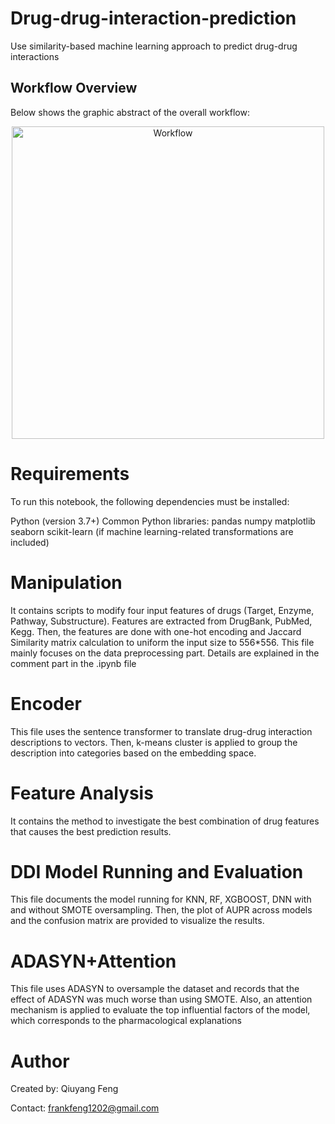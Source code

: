 # Drug-drug-interaction-prediction
Use similarity-based machine learning approach to predict drug-drug interactions

## Workflow Overview
Below shows the graphic abstract of the overall workflow:

<p align="center">
  <img src="images/Workflow.png" width="500" alt="Workflow">
</p>


# Requirements
To run this notebook, the following dependencies must be installed:

Python (version 3.7+)
Common Python libraries:
pandas
numpy
matplotlib
seaborn
scikit-learn (if machine learning-related transformations are included)

# Manipulation
It contains scripts to modify four input features of drugs (Target, Enzyme, Pathway, Substructure). Features are extracted from DrugBank, PubMed, Kegg. Then, the features are done with one-hot encoding and Jaccard Similarity matrix calculation to uniform the input size to 556*556. This file mainly focuses on the data preprocessing part. Details are explained in the comment part in the .ipynb file

# Encoder
This file uses the sentence transformer to translate drug-drug interaction descriptions to vectors. Then, k-means cluster is applied to group the description into categories based on the embedding space.

# Feature Analysis
It contains the method to investigate the best combination of drug features that causes the best prediction results.

# DDI Model Running and Evaluation
This file documents the model running for KNN, RF, XGBOOST, DNN with and without SMOTE oversampling. Then, the plot of AUPR across models and the confusion matrix are provided to visualize the results.

# ADASYN+Attention
This file uses ADASYN to oversample the dataset and records that the effect of ADASYN was much worse than using SMOTE. Also, an attention mechanism is applied to evaluate the top influential factors of the model, which corresponds to the pharmacological explanations


# Author
Created by: Qiuyang Feng

Contact: frankfeng1202@gmail.com
